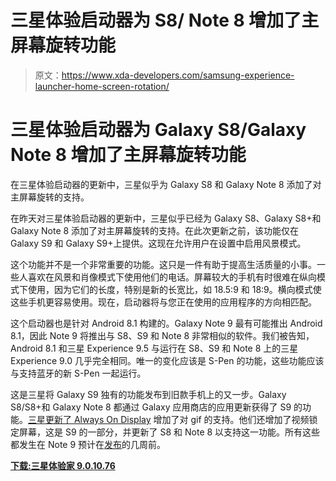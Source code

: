 # 三星体验启动器为 S8/ Note 8 增加了主屏幕旋转功能

> 原文：<https://www.xda-developers.com/samsung-experience-launcher-home-screen-rotation/>

# 三星体验启动器为 Galaxy S8/Galaxy Note 8 增加了主屏幕旋转功能

在三星体验启动器的更新中，三星似乎为 Galaxy S8 和 Galaxy Note 8 添加了对主屏幕旋转的支持。

在昨天对三星体验启动器的更新中，三星似乎已经为 Galaxy S8、Galaxy S8+和 Galaxy Note 8 添加了对主屏幕旋转的支持。在此次更新之前，该功能仅在 Galaxy S9 和 Galaxy S9+上提供。这现在允许用户在设置中启用风景模式。

这个功能并不是一个非常重要的功能。这只是一件有助于提高生活质量的小事。一些人喜欢在风景和肖像模式下使用他们的电话。屏幕较大的手机有时很难在纵向模式下使用，因为它们的长度，特别是新的长宽比，如 18.5:9 和 18:9。横向模式使这些手机更容易使用。现在，启动器将与您正在使用的应用程序的方向相匹配。

这个启动器也是针对 Android 8.1 构建的。Galaxy Note 9 最有可能推出 Android 8.1，因此 Note 9 将推出与 S8、S9 和 Note 8 非常相似的软件。我们被告知，Android 8.1 和三星 Experience 9.5 与运行在 S8、S9 和 Note 8 上的三星 Experience 9.0 几乎完全相同。唯一的变化应该是 S-Pen 的功能，这些功能应该与支持蓝牙的新 S-Pen 一起运行。

这是三星将 Galaxy S9 独有的功能发布到旧款手机上的又一步。Galaxy S8/S8+和 Galaxy Note 8 都通过 Galaxy 应用商店的应用更新获得了 S9 的功能。[三星更新了 Always On Display](https://www.xda-developers.com/samsung-galaxy-s8-galaxy-note-8-always-on-display-gif/) 增加了对 gif 的支持。他们还增加了视频锁定屏幕，这是 S9 的一部分，并更新了 S8 和 Note 8 以支持这一功能。所有这些都发生在 Note 9 预计在[发布](https://www.xda-developers.com/samsung-galaxy-note-9-august-9/)的几周前。

[**下载:三星体验家 9.0.10.76**](https://www.apkmirror.com/apk/samsung-electronics-co-ltd/touchwiz-home/touchwiz-home-9-0-10-76-release/)